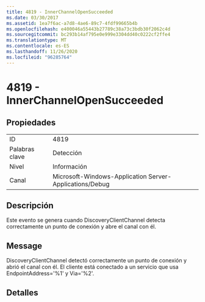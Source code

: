 ```yaml
---
title: 4819 - InnerChannelOpenSucceeded
ms.date: 03/30/2017
ms.assetid: 1ea7f6ac-a7d8-4ae6-89c7-4fdf99665b4b
ms.openlocfilehash: e400046a55443b27789c38a73c3bdb30f2062c4d
ms.sourcegitcommit: bc293b14af795e0e999e3304dd40c0222cf2ffe4
ms.translationtype: MT
ms.contentlocale: es-ES
ms.lasthandoff: 11/26/2020
ms.locfileid: "96285764"
---
```

# <a name="4819---innerchannelopensucceeded"></a>4819 - InnerChannelOpenSucceeded

## <a name="properties"></a>Propiedades  
  
|||  
|-|-|  
|ID|4819|  
|Palabras clave|Detección|  
|Nivel|Información|  
|Canal|Microsoft-Windows-Application Server-Applications/Debug|  
  
## <a name="description"></a>Descripción  

 Este evento se genera cuando DiscoveryClientChannel detecta correctamente un punto de conexión y abre el canal con él.  
  
## <a name="message"></a>Message  

 DiscoveryClientChannel detectó correctamente un punto de conexión y abrió el canal con él. El cliente está conectado a un servicio que usa EndpointAddress='%1' y Via='%2'.  
  
## <a name="details"></a>Detalles
